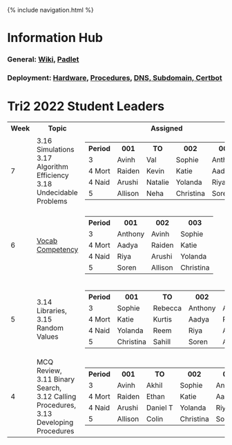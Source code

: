 {% include navigation.html %}

# Information Hub
### General: <a href="https://github.com/nighthawkcoders/nighthawk_csp/wiki">Wiki</a>, <a href="https://padlet.com/jmortensen7/csp2022tri2">Padlet</a>
### Deployment: <a href="https://github.com/nighthawkcoders/nighthawk_csp/wiki/Deployment-Hardware-and-Setup">Hardware</a>, <a href="https://github.com/nighthawkcoders/nighthawk_csp/wiki/Deployment-Procedures">Procedures</a>, <a href="https://github.com/nighthawkcoders/nighthawk_csp/wiki/Deployment-Procedures">DNS, Subdomain, Certbot</a>

# Tri2 2022 Student Leaders
<table>
<tr>
<th>Week</th>
<th>Topic</th>
<th>Assigned</th>
</tr>

<tr>
<td>7</td>
<td>
3.16 Simulations 3.17 Algorithm Efficiency 3.18 Undecidable Problems
</td>
<td>
    <table>
       <tr>
        <th>Period</th>
        <th>001</th>
        <th>TO</th>
        <th>002</th>
        <th>003</th>
       </tr>
       <tr>
        <td>3</td>
        <td>Avinh</td>
        <td>Val</td>
        <td>Sophie</td>
        <td>Anthony</td>
       </tr>
       <tr>
        <td>4 Mort</td>
        <td>Raiden</td>
        <td>Kevin</td>
        <td>Katie</td>
        <td>Aadya</td>
      </tr>
       <tr>
        <td>4 Naid</td>
        <td>Arushi</td>
        <td>Natalie</td>
        <td>Yolanda</td>
        <td>Riya</td>        
       </tr>
       <tr>
        <td>5</td>
        <td>Allison</td>
        <td>Neha</td>
        <td>Christina</td>
        <td>Soren</td>
       </tr>
    </table>
</td>
</tr>  

<tr>
<td>6</td>
<td>
<a href="https://github.com/nighthawkcoders/nighthawk_csp/wiki/Tri-2:-TT6-Vocab-Competency">Vocab Competency</a>
</td>
<td>
    <table>
       <tr>
        <th>Period</th>
        <th>001</th>
        <th>002</th>
        <th>003</th>
       </tr>
       <tr>
        <td>3</td>
        <td>Anthony</td>
        <td>Avinh</td>
        <td>Sophie</td>
       </tr>
       <tr>
        <td>4 Mort</td>
        <td>Aadya</td>
        <td>Raiden</td>
        <td>Katie</td>
      </tr>
       <tr>
        <td>4 Naid</td>
        <td>Riya</td>        
        <td>Arushi</td>
        <td>Yolanda</td>
       </tr>
       <tr>
        <td>5</td>
        <td>Soren</td>
        <td>Allison</td>
        <td>Christina</td>
       </tr>
    </table>
</td>
</tr>      
    
<tr>
<td>5</td>
<td>
3.14 Libraries, 3.15 Random Values
</td>
<td>
    <table>
       <tr>
        <th>Period</th>
        <th>001</th>
        <th>TO</th>
        <th>002</th>
        <th>003</th>
       </tr>
       <tr>
        <td>3</td>
        <td>Sophie</td>
        <td>Rebecca</td>
        <td>Anthony</td>
        <td>Avinh</td>
       </tr>
       <tr>
        <td>4 Mort</td>
        <td>Katie</td>
        <td>Kurtis</td>
        <td>Aadya</td>
        <td>Raiden</td>
       </tr>
       <tr>
        <td>4 Naid</td>
        <td>Yolanda</td>
        <td>Reem</td>
        <td>Riya</td>        
        <td>Arushi</td>
       </tr>
       <tr>
        <td>5</td>
        <td>Christina</td>
        <td>Sahill</td>
        <td>Soren</td>
        <td>Allison</td>
       </tr>
    </table>
</td>
</tr>    
    
<tr>
<td>4</td>
<td>
MCQ Review, 3.11 Binary Search, 3.12 Calling Procedures, 3.13 Developing Procedures
</td>
<td>
    <table>
       <tr>
        <th>Period</th>
        <th>001</th>
        <th>TO</th>
        <th>002</th>
        <th>003</th>
       </tr>
       <tr>
        <td>3</td>
        <td>Avinh</td>
        <td>Akhil</td>
        <td>Sophie</td>
        <td>Anthony</td>
       </tr>
       <tr>
        <td>4 Mort</td>
        <td>Raiden</td>
        <td>Ethan</td>
        <td>Katie</td>
        <td>Aadya</td>
       </tr>
       <tr>
        <td>4 Naid</td>
        <td>Arushi</td>
        <td>Daniel T</td>
        <td>Yolanda</td>
        <td>Riya</td>
       </tr>
       <tr>
        <td>5</td>
        <td>Allison</td>
        <td>Colin</td>
        <td>Christina</td>
        <td>Soren</td>
       </tr>
    </table>
</td>
</tr>
</table>
